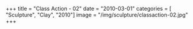 +++
title = "Class Action - 02"
date = "2010-03-01"
categories = [ "Sculpture", "Clay", "2010"]
image = "/img/sculpture/classaction-02.jpg"
+++

